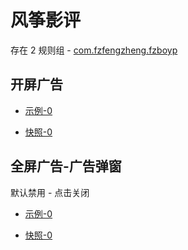 # 风筝影评

存在 2 规则组 - [com.fzfengzheng.fzboyp](/src/apps/com.fzfengzheng.fzboyp.ts)

## 开屏广告

- [示例-0](https://m.gkd.li/57941037/15464fe7-8f80-468d-8972-011cab0ec377)

- [快照-0](https://i.gkd.li/i/14228338)

## 全屏广告-广告弹窗

默认禁用 - 点击关闭

- [示例-0](https://m.gkd.li/57941037/3cb59a01-f1ab-4244-b455-3824a5724811)

- [快照-0](https://i.gkd.li/i/14228332)

